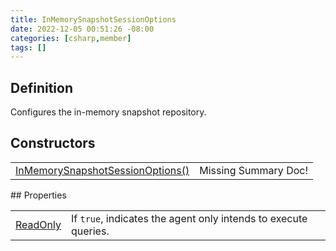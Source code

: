 ```yaml
---
title: InMemorySnapshotSessionOptions
date: 2022-12-05 00:51:26 -08:00
categories: [csharp,member]
tags: []
---
```


## Definition

Configures the in-memory snapshot repository.

## Constructors
<table><tr><td><!--/posts/csharp.member.entitydb.inmemory.sessions.inmemorysnapshotsessionoptions-.ctor#.../--><a href='#'>InMemorySnapshotSessionOptions()</a></td><td>Missing Summary Doc!</td></tr></table>
## Properties
<table><tr><td><!--/posts/csharp.member.entitydb.inmemory.sessions.inmemorysnapshotsessionoptions.readonly/--><a href='#'>ReadOnly</a></td><td>
If <code class='language-plaintext highlighter-rouge'>true</code>, indicates the agent only intends to execute queries.
</td></tr></table>
